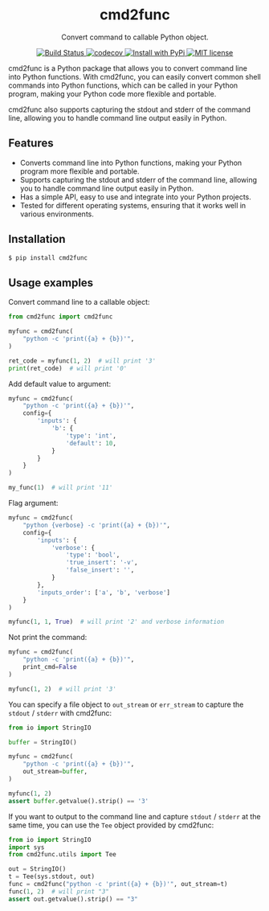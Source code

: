 <div align="center">
<h1> cmd2func </h1>

<p> Convert command to callable Python object. </p>

<p>
    <a href="https://github.com/Nanguage/cmd2func/actions/workflows/build_and_test.yml">
        <img src="https://github.com/Nanguage/cmd2func/actions/workflows/build_and_test.yml/badge.svg" alt="Build Status">
    </a>
    <a href="https://app.codecov.io/gh/Nanguage/cmd2func">
        <img src="https://codecov.io/gh/Nanguage/cmd2func/branch/master/graph/badge.svg" alt="codecov">
    </a>
  <a href="https://pypi.org/project/cmd2func/">
    <img src="https://img.shields.io/pypi/v/cmd2func.svg" alt="Install with PyPi" />
  </a>
  <a href="https://github.com/Nanguage/cmd2func/blob/master/LICENSE">
    <img src="https://img.shields.io/github/license/Nanguage/cmd2func" alt="MIT license" />
  </a>
</p>
</div>

cmd2func is a Python package that allows you to convert command line into Python functions. With cmd2func, you can easily convert common shell commands into Python functions, which can be called in your Python program, making your Python code more flexible and portable.

cmd2func also supports capturing the stdout and stderr of the command line, allowing you to handle command line output easily in Python.


## Features

+ Converts command line into Python functions, making your Python program more flexible and portable.
+ Supports capturing the stdout and stderr of the command line, allowing you to handle command line output easily in Python.
+ Has a simple API, easy to use and integrate into your Python projects.
+ Tested for different operating systems, ensuring that it works well in various environments.

## Installation

```bash
$ pip install cmd2func
```

## Usage examples

Convert command line to a callable object:

```Python
from cmd2func import cmd2func

myfunc = cmd2func(
    "python -c 'print({a} + {b})'",
)

ret_code = myfunc(1, 2)  # will print '3'
print(ret_code)  # will print '0'
```

Add default value to argument:

```Python
myfunc = cmd2func(
    "python -c 'print({a} + {b})'",
    config={
        'inputs': {
            'b': {
                'type': 'int',
                'default': 10,
            }
        }
    }
)

my_func(1)  # will print '11'
```

Flag argument:

```Python
myfunc = cmd2func(
    "python {verbose} -c 'print({a} + {b})'",
    config={
        'inputs': {
            'verbose': {
                'type': 'bool',
                'true_insert': '-v',
                'false_insert': '',
            }
        },
        'inputs_order': ['a', 'b', 'verbose']
    }
)

myfunc(1, 1, True)  # will print '2' and verbose information
```

Not print the command:

```Python
myfunc = cmd2func(
    "python -c 'print({a} + {b})'",
    print_cmd=False
)

myfunc(1, 2)  # will print '3'
```

You can specify a file object to `out_stream` or `err_stream` to capture the `stdout` / `stderr` with cmd2func:

```Python
from io import StringIO

buffer = StringIO()

myfunc = cmd2func(
    "python -c 'print({a} + {b})'",
    out_stream=buffer,
)

myfunc(1, 2)
assert buffer.getvalue().strip() == '3'
```

If you want to output to the command line and capture `stdout` / `stderr` at the same time, you can use the `Tee` object provided by cmd2func:

```Python
from io import StringIO
import sys
from cmd2func.utils import Tee

out = StringIO()
t = Tee(sys.stdout, out)
func = cmd2func("python -c 'print({a} + {b})'", out_stream=t)
func(1, 2)  # will print "3"
assert out.getvalue().strip() == "3"
```
